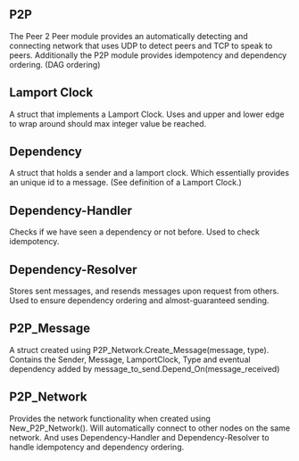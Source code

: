 P2P
---

The Peer 2 Peer module provides an automatically detecting and connecting network that uses UDP to detect peers and TCP to speak to peers.
Additionally the P2P module provides idempotency and dependency ordering. (DAG ordering)


Lamport Clock
---
A struct that implements a Lamport Clock. Uses and upper and lower edge to wrap around should max integer value be reached.

Dependency
---
A struct that holds a sender and a lamport clock. Which essentially provides an unique id to a message.
(See definition of a Lamport Clock.)

Dependency-Handler
---
Checks if we have seen a dependency or not before. Used to check idempotency.

Dependency-Resolver
---
Stores sent messages, and resends messages upon request from others. Used to ensure dependency ordering and almost-guaranteed sending.

P2P_Message
---
A struct created using P2P_Network.Create_Message(message, type).
Contains the Sender, Message, LamportClock, Type and eventual dependency added by message_to_send.Depend_On(message_received)

P2P_Network
---
Provides the network functionality when created using New_P2P_Network().
Will automatically connect to other nodes on the same network. And uses Dependency-Handler and Dependency-Resolver to handle idempotency and dependency ordering.
